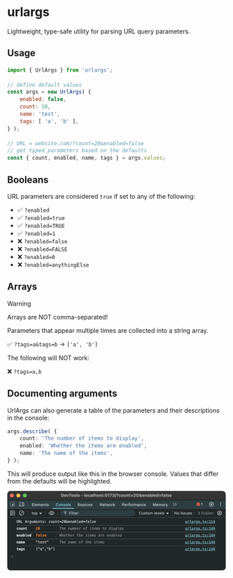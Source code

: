 # urlargs

Lightweight, type-safe utility for parsing URL query parameters.

## Usage

```javascript
import { UrlArgs } from 'urlargs';

// define default values
const args = new UrlArgs( {
	enabled: false,
	count: 10,
	name: 'test',
	tags: [ 'a', 'b' ],
} );

// URL = website.com/?count=20&enabled=false
// get typed parameters based on the defaults
const { count, enabled, name, tags } = args.values;
```

## Booleans

URL parameters are considered `true` if set to any of the following:
  - ✅ `?enabled`
  - ✅ `?enabled=true`
  - ✅ `?enabled=TRUE`
  - ✅ `?enabled=1`
  - ❌ `?enabled=false`
  - ❌ `?enabled=FALSE`
  - ❌ `?enabled=0`
  - ❌ `?enabled=anythingElse`

## Arrays

> [!WARNING]
> Arrays are NOT comma-separated!

Parameters that appear multiple times are collected into a string array.

✅ `?tags=a&tags=b` → `['a', 'b']`

The following will NOT work:

❌ `?tags=a,b` 



## Documenting arguments

UrlArgs can also generate a table of the parameters and their descriptions in the console:

```ts
args.describe( {
	count: 'The number of items to display',
	enabled: 'Whether the items are enabled',
	name: 'The name of the items',
} );
```

This will produce output like this in the browser console. Values that differ from the defaults will be highlighted.

![alt text](https://github.com/georgealways/urlargs/raw/main/screenshot.png "URL Arguments")
